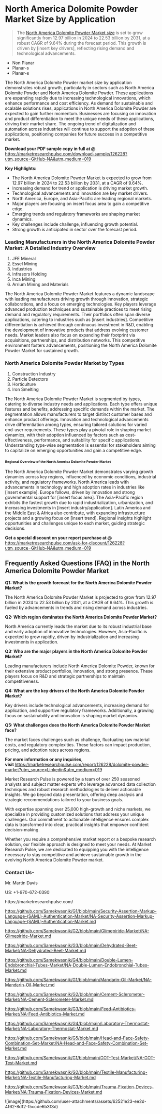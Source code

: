 <h1>North America Dolomite Powder Market&nbsp;Size by Application</h1><blockquote><p>The <a href="https://marketresearchpulse.com/download-sample/126228?utm_source=GitHub-NA&amp;utm_medium=019">North America Dolomite Powder Market size</a> is set to grow significantly from 12.97 billion in 2024 to 22.53 billion by 2031, at a robust CAGR of 9.64% during the forecast period. This growth is driven by [insert key drivers], reflecting rising demand and technological advancements.</p></blockquote><ul><li>Non Planar <li> Planar-s <li> Planar-e</li></ul><p>The North America Dolomite Powder market size by application demonstrates robust growth, particularly in sectors such as North America Dolomite Powder and North America Dolomite Powder. These applications are expanding rapidly due to increasing technological innovations, which enhance performance and cost efficiency. As demand for sustainable and scalable solutions rises, applications in North America Dolomite Powder are expected to gain further momentum. Businesses are focusing on innovation and product differentiation to meet the unique needs of these applications, driving their market share. The ongoing trend of digitalization and automation across industries will continue to support the adoption of these applications, positioning companies for future success in a competitive market.</p><p><strong>Download your PDF sample copy in full at @ </strong><a href="https://marketresearchpulse.com/download-sample/126228?utm_source=GitHub-NA&amp;utm_medium=019">https://marketresearchpulse.com/download-sample/126228?utm_source=GitHub-NA&amp;utm_medium=019</a></p><p><strong>Key Highlights: </strong></p><ul><li>The North America Dolomite Powder Market is expected to grow from 12.97 billion in 2024 to 22.53 billion by 2031, at a CAGR of 9.64%.</li><li>Increasing demand for trend or application is driving market growth.</li><li>Technological advancements and innovation are key market drivers.</li><li>North America, Europe, and Asia-Pacific are leading regional markets.</li><li>Major players are focusing on insert focus area to gain a competitive edge.</li><li>Emerging trends and regulatory frameworks are shaping market dynamics.</li><li>Key challenges include challenge, influencing growth potential.</li><li>Strong growth is anticipated in sector over the forecast period.</li></ul><h3>Leading Manufacturers in the North America Dolomite Powder Market: A Detailed Industry Overview</h3><ol><li>JFE Mineral</li><li>Essel Mining</li><li>Industries</li><li>Infrasors Holding</li><li>Inca Mining</li><li>Arrium Mining and Materials</li></ol><div class="flex max-w-full flex-col flex-grow"><div class="min-h-8 text-message flex w-full flex-col items-end gap-2 whitespace-normal break-words [.text-message+&amp;]:mt-5" dir="auto" data-message-author-role="assistant" data-message-id="fd8432e4-4910-450d-b182-61b7bfb0a01f" data-message-model-slug="gpt-4o"><div class="flex w-full flex-col gap-1 empty:hidden first:pt-[3px]"><div class="markdown prose w-full break-words dark:prose-invert light"><p>The North America Dolomite Powder Market features a dynamic landscape with leading manufacturers driving growth through innovation, strategic collaborations, and a focus on emerging technologies. Key players leverage advanced production techniques and sustainable practices to meet rising demand and regulatory requirements. Their portfolios often span diverse applications, catering to industries such as [insert industries]. Competitive differentiation is achieved through continuous investment in R&amp;D, enabling the development of innovative products that address evolving customer needs. Market leaders also focus on expanding their footprint via acquisitions, partnerships, and distribution networks. This competitive environment fosters advancements, positioning the North America Dolomite Powder Market for sustained growth.</p></div></div></div></div><h3>North America Dolomite Powder Market by Types</h3><ol><li>Construction Industry <li> Particle Detectors <li> Horticulture <li> Iron Smelting</li></ol><div class="flex max-w-full flex-col flex-grow"><div class="min-h-8 text-message flex w-full flex-col items-end gap-2 whitespace-normal break-words [.text-message+&amp;]:mt-5" dir="auto" data-message-author-role="assistant" data-message-id="084470be-0bb7-4664-bddf-5156b4f41249" data-message-model-slug="gpt-4o-mini"><div class="flex w-full flex-col gap-1 empty:hidden first:pt-[3px]"><div class="markdown prose w-full break-words dark:prose-invert light"><p>The North America Dolomite Powder Market is segmented by types, catering to diverse industry needs and applications. Each type offers unique features and benefits, addressing specific demands within the market. The segmentation allows manufacturers to target distinct customer bases and enhance product offerings. Innovation and technological advancements drive differentiation among types, ensuring tailored solutions for varied end-user requirements. These types play a pivotal role in shaping market dynamics, with their adoption influenced by factors such as cost-effectiveness, performance, and suitability for specific applications. Understanding type-wise segmentation is essential for stakeholders aiming to capitalize on emerging opportunities and gain a competitive edge.</p></div></div></div></div><h3><span style="font-size: 11px;">Regional Overview of the North America Dolomite Powder Market</span></h3><div class="flex max-w-full flex-col flex-grow"><div class="min-h-8 text-message flex w-full flex-col items-end gap-2 whitespace-normal break-words [.text-message+&amp;]:mt-5" dir="auto" data-message-author-role="assistant" data-message-id="e9038762-ce64-4e30-91c9-9bd413514231" data-message-model-slug="gpt-4o-mini"><div class="flex w-full flex-col gap-1 empty:hidden first:pt-[3px]"><div class="markdown prose w-full break-words dark:prose-invert light"><p>The North America Dolomite Powder Market demonstrates varying growth dynamics across key regions, influenced by economic conditions, industrial activity, and regulatory frameworks. North America leads with advancements in technology and high adoption rates in industries like [insert example]. Europe follows, driven by innovation and strong governmental support for [insert focus area]. The Asia-Pacific region exhibits the fastest growth due to rapid industrialization, urbanization, and increasing investments in [insert industry/application]. Latin America and the Middle East &amp; Africa also contribute, with expanding infrastructure projects and a growing focus on [insert trend]. Regional insights highlight opportunities and challenges unique to each market, guiding strategic decisions.</p></div></div></div></div><p><strong>Get a special discount on your report purchase at @ </strong><a href="https://marketresearchpulse.com/ask-for-discount/126228?utm_source=GitHub-NA&amp;utm_medium=019">https://marketresearchpulse.com/ask-for-discount/126228?utm_source=GitHub-NA&amp;utm_medium=019</a></p><h2>Frequently Asked Questions (FAQ) in the North America Dolomite Powder Market</h2><p><strong>Q1: What is the growth forecast for the North America Dolomite Powder Market?</strong></p><p>The North America Dolomite Powder Market is projected to grow from 12.97 billion in 2024 to 22.53 billion by 2031, at a CAGR of 9.64%. This growth is fueled by advancements in trends and rising demand across industries.</p><p><strong>Q2: Which region dominates the North America Dolomite Powder Market?</strong></p><p>North America currently leads the market due to its robust industrial base and early adoption of innovative technologies. However, Asia-Pacific is expected to grow rapidly, driven by industrialization and increasing investments in application.</p><p><strong>Q3: Who are the major players in the North America Dolomite Powder Market?</strong></p><p>Leading manufacturers include North America Dolomite Powder, known for their extensive product portfolios, innovation, and strong presence. These players focus on R&amp;D and strategic partnerships to maintain competitiveness.</p><p><strong>Q4: What are the key drivers of the North America Dolomite Powder Market?</strong></p><p>Key drivers include technological advancements, increasing demand for application, and supportive regulatory frameworks. Additionally, a growing focus on sustainability and innovation is shaping market dynamics.</p><p><strong>Q5: What challenges does the North America Dolomite Powder Market face?</strong></p><p>The market faces challenges such as challenge, fluctuating raw material costs, and regulatory complexities. These factors can impact production, pricing, and adoption rates across regions.</p><p><strong>For more information or any inquiries, visit&nbsp;</strong><a href="https://marketresearchpulse.com/report/126228/dolomite-powder-market?utm_source=Linkedin&utm_medium=019">https://marketresearchpulse.com/report/126228/dolomite-powder-market?utm_source=Linkedin&utm_medium=019</a></p><p>Market Research Pulse is powered by a team of over 250 seasoned analysts and subject matter experts who leverage advanced data collection techniques and robust research methodologies to deliver actionable insights. We go beyond data presentation, offering deep analysis and strategic recommendations tailored to your business goals.</p><p>With expertise spanning over 25,000 high-growth and niche markets, we specialize in providing customized solutions that address your unique challenges. Our commitment to actionable intelligence ensures complex data is transformed into clear, practical insights that empower confident decision-making.</p><p>Whether you require a comprehensive market report or a bespoke research solution, our flexible approach is designed to meet your needs. At Market Research Pulse, we are dedicated to equipping you with the intelligence necessary to stay competitive and achieve sustainable growth in the evolving North America Dolomite Powder market.</p><h3><strong>Contact Us-</strong></h3><p>Mr. Martin Davis</p><p>US: +1-970-672-0390</p><p>https://marketresearchpulse.com/</p><p><a href="https://github.com/Samekwasnik/G1/blob/main/Security-Assertion-Markup-Language-(SAML)-Authentication-Market/NA-Security-Assertion-Markup-Language-(SAML)-Authentication-Market.md">https://github.com/Samekwasnik/G1/blob/main/Security-Assertion-Markup-Language-(SAML)-Authentication-Market/NA-Security-Assertion-Markup-Language-(SAML)-Authentication-Market.md</a></p><p><a href="https://github.com/Samekwasnik/G2/blob/main/Glimepiride-Market/NA-Glimepiride-Market.md">https://github.com/Samekwasnik/G2/blob/main/Glimepiride-Market/NA-Glimepiride-Market.md</a></p><p><a href="https://github.com/Samekwasnik/G3/blob/main/Dehydrated-Beet-Market/NA-Dehydrated-Beet-Market.md">https://github.com/Samekwasnik/G3/blob/main/Dehydrated-Beet-Market/NA-Dehydrated-Beet-Market.md</a></p><p><a href="https://github.com/Samekwasnik/G4/blob/main/Double-Lumen-Endobronchial-Tubes-Market/NA-Double-Lumen-Endobronchial-Tubes-Market.md">https://github.com/Samekwasnik/G4/blob/main/Double-Lumen-Endobronchial-Tubes-Market/NA-Double-Lumen-Endobronchial-Tubes-Market.md</a></p><p><a href="https://github.com/Samekwasnik/G1/blob/main/Mandarin-Oil-Market/NA-Mandarin-Oil-Market.md">https://github.com/Samekwasnik/G1/blob/main/Mandarin-Oil-Market/NA-Mandarin-Oil-Market.md</a></p><p><a href="https://github.com/Samekwasnik/G2/blob/main/Cement-Sclerometer-Market/NA-Cement-Sclerometer-Market.md">https://github.com/Samekwasnik/G2/blob/main/Cement-Sclerometer-Market/NA-Cement-Sclerometer-Market.md</a></p><p><a href="https://github.com/Samekwasnik/G3/blob/main/Feed-Antibiotics-Market/NA-Feed-Antibiotics-Market.md">https://github.com/Samekwasnik/G3/blob/main/Feed-Antibiotics-Market/NA-Feed-Antibiotics-Market.md</a></p><p><a href="https://github.com/Samekwasnik/G4/blob/main/Laboratory-Thermostat-Market/NA-Laboratory-Thermostat-Market.md">https://github.com/Samekwasnik/G4/blob/main/Laboratory-Thermostat-Market/NA-Laboratory-Thermostat-Market.md</a></p><p><a href="https://github.com/Samekwasnik/G5/blob/main/Head-and-Face-Safety-Combination-Set-Market/NA-Head-and-Face-Safety-Combination-Set-Market.md">https://github.com/Samekwasnik/G5/blob/main/Head-and-Face-Safety-Combination-Set-Market/NA-Head-and-Face-Safety-Combination-Set-Market.md</a></p><p><a href="https://github.com/Samekwasnik/G1/blob/main/GOT-Test-Market/NA-GOT-Test-Market.md">https://github.com/Samekwasnik/G1/blob/main/GOT-Test-Market/NA-GOT-Test-Market.md</a></p><p><a href="https://github.com/Samekwasnik/G2/blob/main/Textile-Manufacturing-Market/NA-Textile-Manufacturing-Market.md">https://github.com/Samekwasnik/G2/blob/main/Textile-Manufacturing-Market/NA-Textile-Manufacturing-Market.md</a></p><p><a href="https://github.com/Samekwasnik/G3/blob/main/Trauma-Fixation-Devices-Market/NA-Trauma-Fixation-Devices-Market.md">https://github.com/Samekwasnik/G3/blob/main/Trauma-Fixation-Devices-Market/NA-Trauma-Fixation-Devices-Market.md</a></p>
![image](https://github.com/user-attachments/assets/62521e23-ee2d-4f62-8df2-f5ccde6b3f3d)
